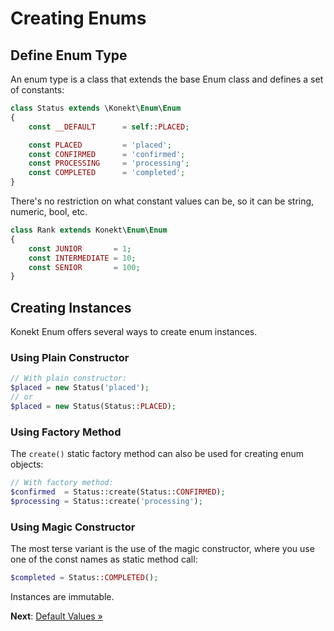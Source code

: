 # Creating Enums

## Define Enum Type

An enum type is a class that extends the base Enum class and defines a set of constants:

```php
class Status extends \Konekt\Enum\Enum
{
    const __DEFAULT      = self::PLACED;

    const PLACED         = 'placed';
    const CONFIRMED      = 'confirmed';
    const PROCESSING     = 'processing';
    const COMPLETED      = 'completed';
}
```

There's no restriction on what constant values can be, so it can be string, numeric, bool, etc.

```php
class Rank extends Konekt\Enum\Enum
{
    const JUNIOR       = 1;
    const INTERMEDIATE = 10;
    const SENIOR       = 100;
}
```

## Creating Instances

Konekt Enum offers several ways to create enum instances.

### Using Plain Constructor

```php
// With plain constructor:
$placed = new Status('placed');
// or
$placed = new Status(Status::PLACED);
```
### Using Factory Method

The `create()` static factory method can also be used for creating enum objects:

```php
// With factory method:
$confirmed  = Status::create(Status::CONFIRMED);
$processing = Status::create('processing');
```

### Using Magic Constructor

The most terse variant is the use of the magic constructor, where you use one of the const names as static method call:

```php
$completed = Status::COMPLETED();
```

Instances are immutable.

**Next**: [Default Values &raquo;](defaults.md)